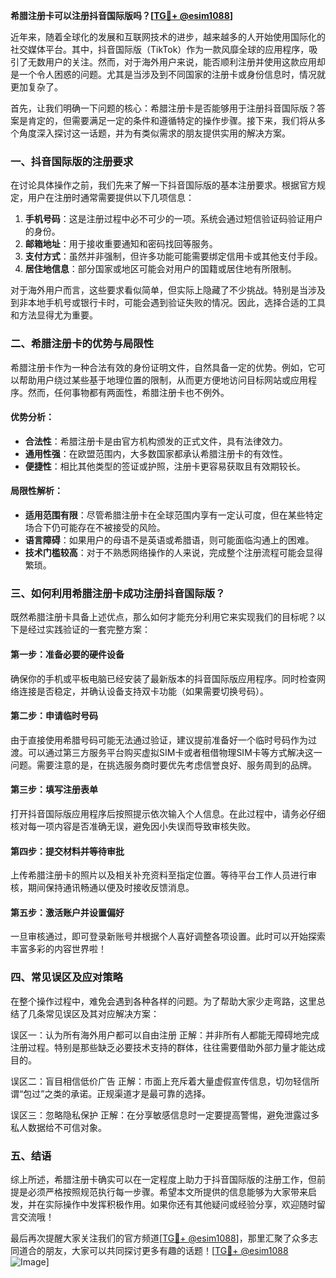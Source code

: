 **希腊注册卡可以注册抖音国际版吗？[[TG💪+ @esim1088](https://t.me/s/esim1088)]**

近年来，随着全球化的发展和互联网技术的进步，越来越多的人开始使用国际化的社交媒体平台。其中，抖音国际版（TikTok）作为一款风靡全球的应用程序，吸引了无数用户的关注。然而，对于海外用户来说，能否顺利注册并使用这款应用却是一个令人困惑的问题。尤其是当涉及到不同国家的注册卡或身份信息时，情况就更加复杂了。

首先，让我们明确一下问题的核心：希腊注册卡是否能够用于注册抖音国际版？答案是肯定的，但需要满足一定的条件和遵循特定的操作步骤。接下来，我们将从多个角度深入探讨这一话题，并为有类似需求的朋友提供实用的解决方案。

### 一、抖音国际版的注册要求

在讨论具体操作之前，我们先来了解一下抖音国际版的基本注册要求。根据官方规定，用户在注册时通常需要提供以下几项信息：

1. **手机号码**：这是注册过程中必不可少的一项。系统会通过短信验证码验证用户的身份。
2. **邮箱地址**：用于接收重要通知和密码找回等服务。
3. **支付方式**：虽然并非强制，但许多功能可能需要绑定信用卡或其他支付手段。
4. **居住地信息**：部分国家或地区可能会对用户的国籍或居住地有所限制。

对于海外用户而言，这些要求看似简单，但实际上隐藏了不少挑战。特别是当涉及到非本地手机号或银行卡时，可能会遇到验证失败的情况。因此，选择合适的工具和方法显得尤为重要。

### 二、希腊注册卡的优势与局限性

希腊注册卡作为一种合法有效的身份证明文件，自然具备一定的优势。例如，它可以帮助用户绕过某些基于地理位置的限制，从而更方便地访问目标网站或应用程序。然而，任何事物都有两面性，希腊注册卡也不例外。

#### 优势分析：
- **合法性**：希腊注册卡是由官方机构颁发的正式文件，具有法律效力。
- **通用性强**：在欧盟范围内，大多数国家都承认希腊注册卡的有效性。
- **便捷性**：相比其他类型的签证或护照，注册卡更容易获取且有效期较长。

#### 局限性解析：
- **适用范围有限**：尽管希腊注册卡在全球范围内享有一定认可度，但在某些特定场合下仍可能存在不被接受的风险。
- **语言障碍**：如果用户的母语不是英语或希腊语，则可能面临沟通上的困难。
- **技术门槛较高**：对于不熟悉网络操作的人来说，完成整个注册流程可能会显得繁琐。

### 三、如何利用希腊注册卡成功注册抖音国际版？

既然希腊注册卡具备上述优点，那么如何才能充分利用它来实现我们的目标呢？以下是经过实践验证的一套完整方案：

#### 第一步：准备必要的硬件设备
确保你的手机或平板电脑已经安装了最新版本的抖音国际版应用程序。同时检查网络连接是否稳定，并确认设备支持双卡功能（如果需要切换号码）。

#### 第二步：申请临时号码
由于直接使用希腊号码可能无法通过验证，建议提前准备好一个临时号码作为过渡。可以通过第三方服务平台购买虚拟SIM卡或者租借物理SIM卡等方式解决这一问题。需要注意的是，在挑选服务商时要优先考虑信誉良好、服务周到的品牌。

#### 第三步：填写注册表单
打开抖音国际版应用程序后按照提示依次输入个人信息。在此过程中，请务必仔细核对每一项内容是否准确无误，避免因小失误而导致审核失败。

#### 第四步：提交材料并等待审批
上传希腊注册卡的照片以及相关补充资料至指定位置。等待平台工作人员进行审核，期间保持通讯畅通以便及时接收反馈消息。

#### 第五步：激活账户并设置偏好
一旦审核通过，即可登录新账号并根据个人喜好调整各项设置。此时可以开始探索丰富多彩的内容世界啦！

### 四、常见误区及应对策略

在整个操作过程中，难免会遇到各种各样的问题。为了帮助大家少走弯路，这里总结了几条常见误区及其对应解决方案：

误区一：认为所有海外用户都可以自由注册
正解：并非所有人都能无障碍地完成注册过程。特别是那些缺乏必要技术支持的群体，往往需要借助外部力量才能达成目的。

误区二：盲目相信低价广告
正解：市面上充斥着大量虚假宣传信息，切勿轻信所谓“包过”之类的承诺。正规渠道才是最可靠的选择。

误区三：忽略隐私保护
正解：在分享敏感信息时一定要提高警惕，避免泄露过多私人数据给不可信对象。

### 五、结语

综上所述，希腊注册卡确实可以在一定程度上助力于抖音国际版的注册工作，但前提是必须严格按照规范执行每一步骤。希望本文所提供的信息能够为大家带来启发，并在实际操作中发挥积极作用。如果你还有其他疑问或经验分享，欢迎随时留言交流哦！

最后再次提醒大家关注我们的官方频道[[TG💪+ @esim1088](https://t.me/s/esim1088)]，那里汇聚了众多志同道合的朋友，大家可以共同探讨更多有趣的话题！[[TG💪+ @esim1088](https://t.me/s/esim1088) ![Image](https://i.postimg.cc/4NQfJmqS/Snipaste-2025-05-13-00-14-12.png)]